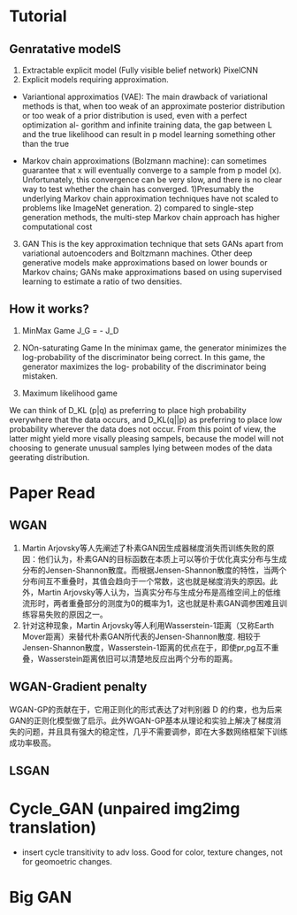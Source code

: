 # Tutorial

## Genratative modelS 
1) Extractable explicit model (Fully visible belief network) PixelCNN
2) Explicit models requiring approximation.
* Variantional approximatios (VAE): The main drawback of variational
methods is that, when too weak of an approximate posterior distribution or
too weak of a prior distribution is used, even with a perfect optimization al-
gorithm and infinite training data, the gap between L and the true likelihood
can result in p model learning something other than the true

* Markov chain approximations (Bolzmann machine): can sometimes guarantee that x will eventually converge to a sample
from p model (x). Unfortunately, this convergence can be very slow, and there is
no clear way to test whether the chain has converged. 1)Presumably the underlying Markov chain approximation techniques have not scaled to problems like ImageNet generation.  2) compared to single-step generation methods, the multi-step Markov chain approach has higher computational cost

3) GAN
This is the key approximation technique
that sets GANs apart from variational autoencoders and Boltzmann machines.
Other deep generative models make approximations based on lower bounds or
Markov chains; GANs make approximations based on using supervised learning
to estimate a ratio of two densities.

## How it works?
1) MinMax Game J_G = - J_D
2) NOn-saturating Game
In the minimax game, the generator minimizes the log-probability of the
discriminator being correct. In this game, the generator maximizes the log-
probability of the discriminator being mistaken.

3) Maximum likelihood game

We can think of D_KL (p|q) as preferring to place high probability everywhere that the data occurs, and D_KL(q||p) as preferring to place low probability wherever the data does not occur. From this point of view, the latter might yield more visally pleasing sampels, because the model will not choosing to generate unusual samples lying between modes of the data geerating distribution.


# Paper Read
## WGAN
1) Martin Arjovsky等人先阐述了朴素GAN因生成器梯度消失而训练失败的原因：他们认为，朴素GAN的目标函数在本质上可以等价于优化真实分布与生成分布的Jensen-Shannon散度。而根据Jensen-Shannon散度的特性，当两个分布间互不重叠时，其值会趋向于一个常数，这也就是梯度消失的原因。此外，Martin Arjovsky等人认为，当真实分布与生成分布是高维空间上的低维流形时，两者重叠部分的测度为0的概率为1，这也就是朴素GAN调参困难且训练容易失败的原因之一。 
2) 针对这种现象，Martin Arjovsky等人利用Wasserstein-1距离（又称Earth Mover距离）来替代朴素GAN所代表的Jensen-Shannon散度. 相较于Jensen-Shannon散度，Wasserstein-1距离的优点在于，即使pr,pg互不重叠，Wasserstein距离依旧可以清楚地反应出两个分布的距离。

## WGAN-Gradient penalty
WGAN-GP的贡献在于，它用正则化的形式表达了对判别器 D 的约束，也为后来GAN的正则化模型做了启示。此外WGAN-GP基本从理论和实验上解决了梯度消失的问题，并且具有强大的稳定性，几乎不需要调参，即在大多数网络框架下训练成功率极高。

## LSGAN

# Cycle_GAN (unpaired img2img translation)
* insert cycle transitivity to adv loss. Good for color, texture changes, not for geomoetric changes.

# Big GAN
